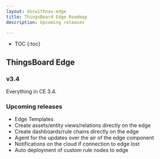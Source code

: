```yaml
---
layout: docwithnav-edge
title: ThingsBoard Edge Roadmap
description: Upcoming releases

---
```


* TOC
{:toc}

## ThingsBoard Edge

### v3.4

Everything in CE 3.4.

### Upcoming releases
* Edge Templates
* Create assets/entity views/relations directly on the edge
* Create dashboards/rule chains directly on the edge
* Agent for the updates over the air of the edge component
* Notifications on the cloud if connection to edge lost
* Auto deployment of custom rule nodes to edge
